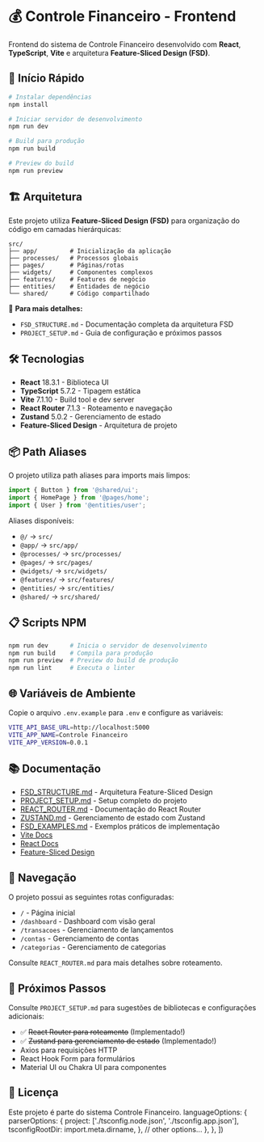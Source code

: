 # 💰 Controle Financeiro - Frontend

Frontend do sistema de Controle Financeiro desenvolvido com **React**, **TypeScript**, **Vite** e arquitetura **Feature-Sliced Design (FSD)**.

## 🚀 Início Rápido

```bash
# Instalar dependências
npm install

# Iniciar servidor de desenvolvimento
npm run dev

# Build para produção
npm run build

# Preview do build
npm run preview
```

## 🏗️ Arquitetura

Este projeto utiliza **Feature-Sliced Design (FSD)** para organização do código em camadas hierárquicas:

```
src/
├── app/         # Inicialização da aplicação
├── processes/   # Processos globais
├── pages/       # Páginas/rotas
├── widgets/     # Componentes complexos
├── features/    # Features de negócio
├── entities/    # Entidades de negócio
└── shared/      # Código compartilhado
```

📖 **Para mais detalhes:**
- `FSD_STRUCTURE.md` - Documentação completa da arquitetura FSD
- `PROJECT_SETUP.md` - Guia de configuração e próximos passos

## 🛠️ Tecnologias

- **React** 18.3.1 - Biblioteca UI
- **TypeScript** 5.7.2 - Tipagem estática
- **Vite** 7.1.10 - Build tool e dev server
- **React Router** 7.1.3 - Roteamento e navegação
- **Zustand** 5.0.2 - Gerenciamento de estado
- **Feature-Sliced Design** - Arquitetura de projeto

## 📦 Path Aliases

O projeto utiliza path aliases para imports mais limpos:

```typescript
import { Button } from '@shared/ui';
import { HomePage } from '@pages/home';
import { User } from '@entities/user';
```

Aliases disponíveis:
- `@/` → `src/`
- `@app/` → `src/app/`
- `@processes/` → `src/processes/`
- `@pages/` → `src/pages/`
- `@widgets/` → `src/widgets/`
- `@features/` → `src/features/`
- `@entities/` → `src/entities/`
- `@shared/` → `src/shared/`

## 📋 Scripts NPM

```bash
npm run dev      # Inicia o servidor de desenvolvimento
npm run build    # Compila para produção
npm run preview  # Preview do build de produção
npm run lint     # Executa o linter
```

## 🌐 Variáveis de Ambiente

Copie o arquivo `.env.example` para `.env` e configure as variáveis:

```bash
VITE_API_BASE_URL=http://localhost:5000
VITE_APP_NAME=Controle Financeiro
VITE_APP_VERSION=0.0.1
```

## 📚 Documentação

- [FSD_STRUCTURE.md](./FSD_STRUCTURE.md) - Arquitetura Feature-Sliced Design
- [PROJECT_SETUP.md](./PROJECT_SETUP.md) - Setup completo do projeto
- [REACT_ROUTER.md](./REACT_ROUTER.md) - Documentação do React Router
- [ZUSTAND.md](./ZUSTAND.md) - Gerenciamento de estado com Zustand
- [FSD_EXAMPLES.md](./FSD_EXAMPLES.md) - Exemplos práticos de implementação
- [Vite Docs](https://vitejs.dev/)
- [React Docs](https://react.dev/)
- [Feature-Sliced Design](https://feature-sliced.design/)

## 🧭 Navegação

O projeto possui as seguintes rotas configuradas:

- `/` - Página inicial
- `/dashboard` - Dashboard com visão geral
- `/transacoes` - Gerenciamento de lançamentos
- `/contas` - Gerenciamento de contas
- `/categorias` - Gerenciamento de categorias

Consulte `REACT_ROUTER.md` para mais detalhes sobre roteamento.

## 🎯 Próximos Passos

Consulte `PROJECT_SETUP.md` para sugestões de bibliotecas e configurações adicionais:
- ✅ ~~React Router para roteamento~~ (Implementado!)
- ✅ ~~Zustand para gerenciamento de estado~~ (Implementado!)
- Axios para requisições HTTP
- React Hook Form para formulários
- Material UI ou Chakra UI para componentes

## 📄 Licença

Este projeto é parte do sistema Controle Financeiro.
    languageOptions: {
      parserOptions: {
        project: ['./tsconfig.node.json', './tsconfig.app.json'],
        tsconfigRootDir: import.meta.dirname,
      },
      // other options...
    },
  },
])
```
